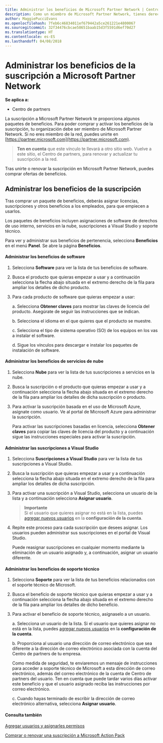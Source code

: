 ```yaml
---
title: Administrar los beneficios de Microsoft Partner Network | Centro de partners
description: Como un miembro de Microsoft Partner Network, tienes derecho a determinados beneficios de suscripción. Explica cómo activar y administrar los beneficios de suscripción en el Centro de partners.
author: MaggiePucciEvans
ms.openlocfilehash: 7feb6c46834011ef679442a5ce261221e4800067
ms.sourcegitcommit: 32f34476cbcae58651baab15d3f5591d6ef70d27
ms.translationtype: HT
ms.contentlocale: es-ES
ms.lasthandoff: 04/08/2018
---
```

# <a name="manage-your-microsoft-partner-network-membership-benefits"></a>Administrar los beneficios de la suscripción a Microsoft Partner Network

**Se aplica a:**

-  Centro de partners

La suscripción a Microsoft Partner Network te proporciona algunos paquetes de beneficios. Para poder comprar y activar los beneficios de la suscripción, tu organización debe ser miembro de Microsoft Partner Network. Si no eres miembro de la red, puedes unirte en [https://partner.microsoft.com](https://partner.microsoft.com).

>**Ten en cuenta** que este vínculo te llevará a otro sitio web. Vuelve a este sitio, el Centro de partners, para renovar y actualizar tu suscripción a la red.

Tras unirte o renovar la suscripción en Microsoft Partner Network, puedes comprar ofertas de beneficios.


## <a name="manage-your-membership-benefits"></a>Administrar los beneficios de la suscripción

Tras comprar un paquete de beneficios, deberás asignar licencias, suscripciones y otros beneficios a los empleados, para que empiecen a usarlos. 

Los paquetes de beneficios incluyen asignaciones de software de derechos de uso interno, servicios en la nube, suscripciones a Visual Studio y soporte técnico. 

Para ver y administrar sus beneficios de pertenencia, selecciona **Beneficios** en el menú **Panel**. Se abre la página **Beneficios**. 

#### <a name="manage-software-benefits"></a>Administrar los beneficios de software

1.  Selecciona **Software** para ver la lista de tus beneficios de software. 

2.  Busca el producto que quieras empezar a usar y a continuación selecciona la flecha abajo situada en el extremo derecho de la fila para ampliar los detalles de dicho producto. 

3. Para cada producto de software que quieras empezar a usar:

    a. Selecciona **Obtener claves** para mostrar las claves de licencia del producto. Asegúrate de seguir las instrucciones que se indican.

    b. Selecciona el idioma en el que quieres que el producto se muestre.

    c. Selecciona el tipo de sistema operativo (SO) de los equipos en los vas a instalar el software.

    d. Sigue los vínculos para descargar e instalar los paquetes de instalación de software.


#### <a name="manage-cloud-services-benefits"></a>Administrar los beneficios de servicios de nube

1. Selecciona **Nube** para ver la lista de tus suscripciones a servicios en la nube.

2. Busca la suscripción o el producto que quieras empezar a usar y a continuación selecciona la flecha abajo situada en el extremo derecho de la fila para ampliar los detalles de dicha suscripción o producto. 

3. Para activar la suscripción basada en el uso de Microsoft Azure, asígnate como usuario. Ve al portal de Microsoft Azure para administrar la suscripción.

    Para activar las suscripciones basadas en licencia, selecciona **Obtener claves** para copiar las claves de licencia del producto y a continuación sigue las instrucciones especiales para activar la suscripción.  


#### <a name="manage-visual-studio-subscriptions"></a>Administrar las suscripciones a Visual Studio

1. Selecciona **Suscripciones a Visual Studio** para ver la lista de tus suscripciones a Visual Studio. 

2. Busca la suscripción que quieras empezar a usar y a continuación selecciona la flecha abajo situada en el extremo derecho de la fila para ampliar los detalles de dicha suscripción. 

3. Para activar una suscripción a Visual Studio, selecciona un usuario de la lista y a continuación selecciona **Asignar usuario**. 

    >**Importante**<br>
Si el usuario que quieres asignar no está en la lista, puedes [agregar nuevos usuarios](create-user-accounts-and-set-permissions.md) en la **configuración de la cuenta**.

3. Repite este proceso para cada suscripción que desees asignar. Los usuarios pueden administrar sus suscripciones en el portal de Visual Studio. 

    Puede reasignar suscripciones en cualquier momento mediante la eliminación de un usuario asignado y, a continuación, asignar un usuario diferente. 


#### <a name="manage-support-benefits"></a>Administrar los beneficios de soporte técnico

1. Selecciona **Soporte** para ver la lista de tus beneficios relacionados con el soporte técnico de Microsoft. 

2. Busca el beneficio de soporte técnico que quieras empezar a usar y a continuación selecciona la flecha abajo situada en el extremo derecho de la fila para ampliar los detalles de dicho beneficio. 

3. Para activar el beneficio de soporte técnico, asígnaselo a un usuario. 
   
    a.  Selecciona un usuario de la lista. Si el usuario que quieres asignar no está en la lista, puedes [agregar nuevos usuarios](create-user-accounts-and-set-permissions.md) en la **configuración de la cuenta**.

    b.  Proporciona al usuario una dirección de correo electrónico que sea diferente a la dirección de correo electrónico asociada con la cuenta del Centro de partners de tu empresa. 
    
    Como medida de seguridad, te enviaremos un mensaje de instrucciones para acceder a soporte técnico de Microsoft a esta dirección de correo electrónico, además del correo electrónico de la cuenta de Centro de partners del usuario. Ten en cuenta que puede tardar varios días activar este beneficio y que el usuario asignado reciba las instrucciones por correo electrónico.    
    
    c.  Cuando hayas terminado de escribir la dirección de correo electrónico alternativa, selecciona **Asignar usuario**. 


#### <a name="see-also"></a>Consulta también

[Agregar usuarios y asignarles permisos](create-user-accounts-and-set-permissions.md)

[Comprar o renovar una suscripción a Microsoft Action Pack](mpn-get-action-pack.md)



